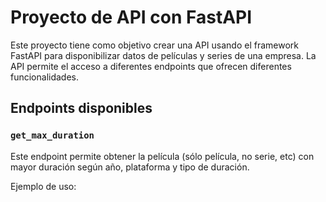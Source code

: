 # Proyecto de API con FastAPI

Este proyecto tiene como objetivo crear una API usando el framework FastAPI para disponibilizar datos de películas y series de una empresa. La API permite el acceso a diferentes endpoints que ofrecen diferentes funcionalidades.

## Endpoints disponibles

### `get_max_duration`

Este endpoint permite obtener la película (sólo película, no serie, etc) con mayor duración según año, plataforma y tipo de duración.

Ejemplo de uso:

